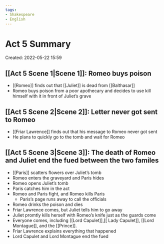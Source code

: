 ```yaml
---
tags:
- Shakespeare
- English
---
```

# Act 5 Summary 
Created: 2022-05-22 15:59  

## [[Act 5 Scene 1|Scene 1]]: Romeo buys poison 
- [[Romeo]] finds out that [[Juliet]] is dead from [[Balthasar]]
- Romeo buys poison from a poor apothecary and decides to use kill himself with it in front of Juliet’s grave 

## [[Act 5 Scene 2|Scene 2]]: Letter never got sent to Romeo 
- [[Friar Lawrence]] finds out that his message to Romeo never got sent 
- He plans to quickly go to the tomb and wait for Romeo 

## [[Act 5 Scene 3|Scene 3]]: The death of Romeo and Juliet end the fued between the two familes 
- [[Paris]] scatters flowers over Juliet’s tomb 
- Romeo enters the graveyard and Paris hides 
- Romeo opens Juliet’s tomb 
- Paris catches him in the act 
- Romeo and Paris fight, and Romeo kills Paris 
	- Paris’s page runs away to call the officials 
- Romeo drinks the poison and dies 
- Friar Lawrence comes, but Juliet tells him to go away 
- Juliet promtly kills herself with Romeo’s knife just as the guards come 
- Everyone comes, including [[Lord Capulet]],[[ Lady Capulet]], [[Lord Montague]], and the [[Prince]]. 
- Friar Lawrence explains everything that happened 
- Lord Capulet and Lord Montague end the fued 